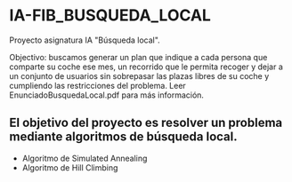 # IA-FIB_BUSQUEDA_LOCAL
Proyecto asignatura IA "Búsqueda local". 

Objectivo: buscamos generar un plan que indique a cada persona que comparte su coche ese mes, un recorrido que le permita recoger y dejar a un conjunto de usuarios sin sobrepasar las plazas libres de su coche y cumpliendo las restricciones del problema. Leer EnunciadoBusquedaLocal.pdf para más información.

## El objetivo del proyecto es resolver un problema mediante algoritmos de búsqueda local.

- Algoritmo de Simulated Annealing
- Algoritmo de Hill Climbing


  
